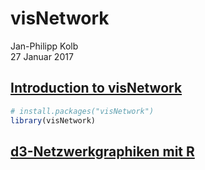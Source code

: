 # visNetwork
Jan-Philipp Kolb  
27 Januar 2017  



## [Introduction to visNetwork](https://cran.r-project.org/web/packages/visNetwork/vignettes/Introduction-to-visNetwork.html)


```r
# install.packages("visNetwork")
library(visNetwork)
```

## [d3-Netzwerkgraphiken mit R](https://www.r-bloggers.com/visualizing-with-d3-javascript-network-graphs-from-r/)
